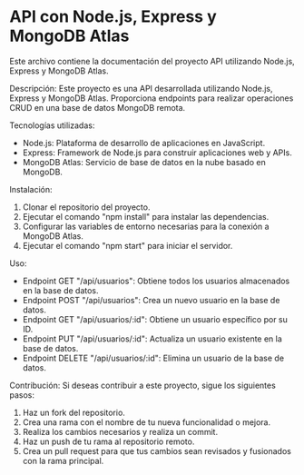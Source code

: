 # API con Node.js, Express y MongoDB Atlas

Este archivo contiene la documentación del proyecto API utilizando Node.js, Express y MongoDB Atlas.

Descripción:
Este proyecto es una API desarrollada utilizando Node.js, Express y MongoDB Atlas. Proporciona endpoints para realizar operaciones CRUD en una base de datos MongoDB remota.

Tecnologías utilizadas:
- Node.js: Plataforma de desarrollo de aplicaciones en JavaScript.
- Express: Framework de Node.js para construir aplicaciones web y APIs.
- MongoDB Atlas: Servicio de base de datos en la nube basado en MongoDB.

Instalación:
1. Clonar el repositorio del proyecto.
2. Ejecutar el comando "npm install" para instalar las dependencias.
3. Configurar las variables de entorno necesarias para la conexión a MongoDB Atlas.
4. Ejecutar el comando "npm start" para iniciar el servidor.

Uso:
- Endpoint GET "/api/usuarios": Obtiene todos los usuarios almacenados en la base de datos.
- Endpoint POST "/api/usuarios": Crea un nuevo usuario en la base de datos.
- Endpoint GET "/api/usuarios/:id": Obtiene un usuario específico por su ID.
- Endpoint PUT "/api/usuarios/:id": Actualiza un usuario existente en la base de datos.
- Endpoint DELETE "/api/usuarios/:id": Elimina un usuario de la base de datos.

Contribución:
Si deseas contribuir a este proyecto, sigue los siguientes pasos:
1. Haz un fork del repositorio.
2. Crea una rama con el nombre de tu nueva funcionalidad o mejora.
3. Realiza los cambios necesarios y realiza un commit.
4. Haz un push de tu rama al repositorio remoto.
5. Crea un pull request para que tus cambios sean revisados y fusionados con la rama principal.
